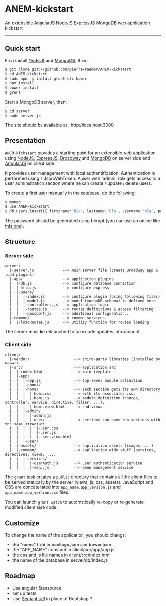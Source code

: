 ANEM-kickstart
==============

An extensible AngularJS NodeJS ExpressJS MongoDB web application kickstart

***

Quick start
-----------

First install [NodeJS](http://nodejs.org/) and [MongoDB](http://www.mongodb.org/), then:

```sh
$ git clone git://github.com/pierrekraemer/ANEM-kickstart
$ cd ANEM-kickstart
$ sudo npm -g install grunt-cli bower
$ npm install
$ bower install
$ grunt
```

Start a MongoDB server, then:

```sh
$ cd server
$ node server.js
```

The site should be available at : http://localhost:3000


Presentation
------------

`ANEM-kickstart` provides a starting point for an extensible web application using
[NodeJS](http://nodejs.org/), [ExpressJS](http://expressjs.com/), [Broadway](http://flatironjs.org/#plugins) and [MongoDB](http://www.mongodb.org/) on server side and [AngularJS](https://angularjs.org/) on client side.

It provides user management with local authentification.
Authentication is performed using a JsonWebToken.
A user with 'admin' role gets access to a user administration section where he can create / update / delete users.

To create a first user manually in the database, do the following:

```sh
$ mongo
$ use ANEM-kickstart
$ db.users.insert({ firstname:'Bla', lastname:'Bla', username:'bla', password:'', roles:['user','admin'] })
```

The password should be generated using bcrypt (you can use an online like [this one](http://bcrypthashgenerator.apphb.com/)).


Structure
---------

### Server side

```
server/
  |-server.js             --> main server file (create Broadway app & load plugins)
  |-app/                  --> application plugins
  |  |-db.js              --> configure database connection
  |  |-http.js            --> configure express
  |  |-users/
  |  |  |-index.js        --> configure plugin (using following files)
  |  |  |-model.js        --> model (mongoDB schema) is defined here
  |  |  |-controllers.js  --> application logic
  |  |  |-routes.js       --> routes definitions & access filtering
  |  |  |-passport.js     --> additional configuration..
  |-common/               --> common services
  |  |-loadRoutes.js      --> utility function for routes loading
```

The server must be relaunched to take code updates into account.

### Client side

```
client/
  |-vendor/                    --> third-party libraries (installed by bower)
  |-src/                       --> application src
  |  |-index.html              --> main template
  |  |-app/
  |  |  |-app.js               --> top-level module definition
  |  |  |-about/
  |  |  |-home/                --> each section gets its own directory
  |  |  |  |-home.css          --> with its associated css,
  |  |  |  |-home.js           --> module definition (routes, controller, service, directive, filter, ...),
  |  |  |  |-home.view.html    --> and views
  |  |  |-admin/
  |  |  |  |-admin.js
  |  |  |  |-user/             --> sections can have sub-sections with the same structure
  |  |  |  |  |-user.css
  |  |  |  |  |-user.js
  |  |  |  |  |-user.view.html
  |  |  |-user/
  |  |-assets/                 --> application assets (images, ...)
  |  |-common/                 --> application wide stuff (services, directives, views, ...)
  |  |  |-services/
  |  |  |  |-userAuth.js       --> user authentication service
  |  |  |  |-menu.js           --> menu management service
```

The `grunt` task creates a `public` directory that contains all the client files to be served statically by the server (views, js, css, assets).
JavaScript and CSS are concatenated into `app_name.app_version.js` and `app_name.app_version.css` files.

You can launch `grunt watch` to automatically re-copy or re-generate modified client side code.


Customize
---------

To change the name of the application, you should change:
- the "name" field in package.json and bower.json
- the "APP_NAME" constant in client/src/app/app.js
- the css and js file names in client/src/index.html
- the name of the database in server/db/index.js


Roadmap
-------

- Use angular $ressource
- set up tests
- Use [SemanticUI](http://semantic-ui.com/) in place of Bootstrap ?
